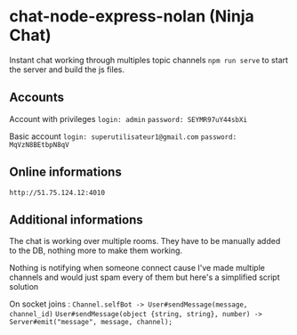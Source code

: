 # chat-node-express-nolan (Ninja Chat)
Instant chat working through multiples topic channels
``npm run serve`` to start the server and build the js files.

## Accounts

Account with privileges
``login: admin``
``password: SEYMR97uY44sbXi``

Basic account
``login: superutilisateur1@gmail.com``
``password: MqVzN8BEtbpN8qV``

## Online informations

``http://51.75.124.12:4010``

## Additional informations

The chat is working over multiple rooms. They have to be manually added to the DB, nothing more to make them working.

Nothing is notifying when someone connect cause I've made multiple channels and would just spam every of them but here's a simplified script solution

On socket joins :
	``Channel.selfBot -> User#sendMessage(message, channel_id)``
	``User#sendMessage(object {string, string}, number) -> Server#emit("message", message, channel);``



